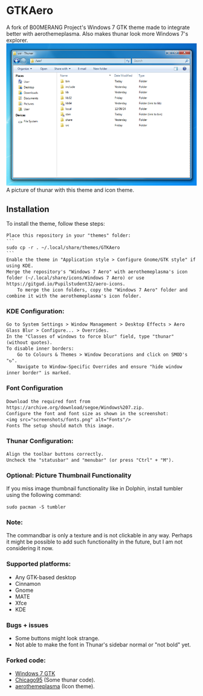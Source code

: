 # GTKAero
A fork of B00MERANG Project's Windows 7 GTK theme made to integrate better with aerothemeplasma. Also makes thunar look more Windows 7's explorer.
<img src="screenshots/save.png" alt="Desktop"/>
A picture of thunar with this theme and icon theme.

## Installation

To install the theme, follow these steps:

    Place this repository in your "themes" folder:
    ```
    sudo cp -r . ~/.local/share/themes/GTKAero 
    ```
    Enable the theme in "Application style > Configure Gnome/GTK style" if using KDE.
    Merge the repository's "Windows 7 Aero" with aerothemeplasma's icon folder (~/.local/share/icons/Windows 7 Aero) or use https://gitgud.io/Pupilstudent32/aero-icons.
        To merge the icon folders, copy the "Windows 7 Aero" folder and combine it with the aerothemeplasma's icon folder.

### KDE Configuration:

    Go to System Settings > Window Management > Desktop Effects > Aero Glass Blur > Configure... > Overrides.
    In the "Classes of windows to force blur" field, type "thunar" (without quotes).
    To disable inner borders:
        Go to Colours & Themes > Window Decorations and click on SMOD's "↻".
        Navigate to Window-Specific Overrides and ensure "hide window inner border" is marked.
        
### Font Configuration

    Download the required font from https://archive.org/download/segoe/Windows%207.zip.
    Configure the font and font size as shown in the screenshot: 
    <img src="screenshots/fonts.png" alt="Fonts"/>
    Fonts The setup should match this image.

### Thunar Configuration:

    Align the toolbar buttons correctly.
    Uncheck the "statusbar" and "menubar" (or press "Ctrl" + "M").

### Optional: Picture Thumbnail Functionality

If you miss image thumbnail functionality like in Dolphin, install tumbler using the following command:

```sudo pacman -S tumbler```

### Note:
The commandbar is only a texture and is not clickable in any way. 
Perhaps it might be possible to add such functionality in the future, but I am not considering it now.

### Supported platforms:
- Any GTK-based desktop
- Cinnamon
- Gnome
- MATE
- Xfce
- KDE

### Bugs + issues
- Some buttons might look strange.
- Not able to make the font in Thunar's sidebar normal or "not bold" yet.

### Forked code:
- [Windows 7 GTK](https://github.com/B00merang-Project/Windows-7)
- [Chicago95](https://github.com/grassmunk/chicago95) (Some thunar code).
- [aerothemeplasma](https://gitgud.io/wackyideas/aerothemeplasma/) (Icon theme).
